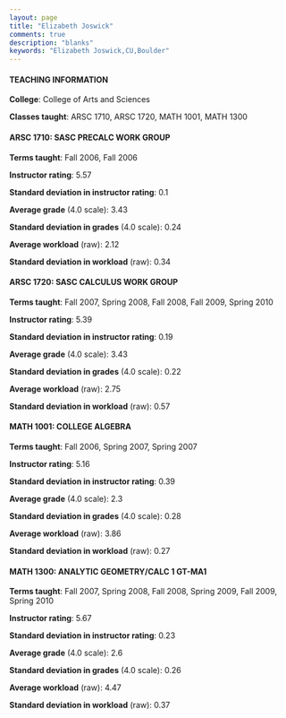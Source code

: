 ```yaml
---
layout: page
title: "Elizabeth Joswick" 
comments: true
description: "blanks"
keywords: "Elizabeth Joswick,CU,Boulder"
---
```

<head>
<script src="https://ajax.googleapis.com/ajax/libs/jquery/2.1.3/jquery.min.js"></script>
<script src="https://dl.dropboxusercontent.com/s/pc42nxpaw1ea4o9/highcharts.js?dl=0"></script>
<!-- <script src="../assets/js/highcharts.js"></script> -->
<style type="text/css">@font-face {
	font-family: "Bebas Neue";
	src: url(https://www.filehosting.org/file/details/544349/BebasNeue Regular.otf) format("opentype");
	}
	h1.Bebas { 
		font-family: "Bebas Neue", Verdana, Tahoma;
	}
</style>
</head>
	   
#### TEACHING INFORMATION

**College**: College of Arts and Sciences

**Classes taught**: ARSC 1710, ARSC 1720, MATH 1001, MATH 1300

#### ARSC 1710: SASC PRECALC WORK GROUP

**Terms taught**: Fall 2006, Fall 2006

**Instructor rating**: 5.57

**Standard deviation in instructor rating**: 0.1

**Average grade** (4.0 scale): 3.43

**Standard deviation in grades** (4.0 scale): 0.24

**Average workload** (raw): 2.12

**Standard deviation in workload** (raw): 0.34

#### ARSC 1720: SASC CALCULUS WORK GROUP

**Terms taught**: Fall 2007, Spring 2008, Fall 2008, Fall 2009, Spring 2010

**Instructor rating**: 5.39

**Standard deviation in instructor rating**: 0.19

**Average grade** (4.0 scale): 3.43

**Standard deviation in grades** (4.0 scale): 0.22

**Average workload** (raw): 2.75

**Standard deviation in workload** (raw): 0.57

#### MATH 1001: COLLEGE ALGEBRA

**Terms taught**: Fall 2006, Spring 2007, Spring 2007

**Instructor rating**: 5.16

**Standard deviation in instructor rating**: 0.39

**Average grade** (4.0 scale): 2.3

**Standard deviation in grades** (4.0 scale): 0.28

**Average workload** (raw): 3.86

**Standard deviation in workload** (raw): 0.27

#### MATH 1300: ANALYTIC GEOMETRY/CALC 1 GT-MA1

**Terms taught**: Fall 2007, Spring 2008, Fall 2008, Spring 2009, Fall 2009, Spring 2010

**Instructor rating**: 5.67

**Standard deviation in instructor rating**: 0.23

**Average grade** (4.0 scale): 2.6

**Standard deviation in grades** (4.0 scale): 0.26

**Average workload** (raw): 4.47

**Standard deviation in workload** (raw): 0.37

